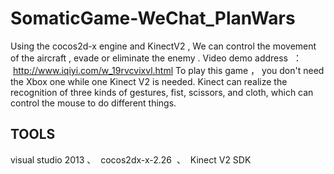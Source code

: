 # SomaticGame-WeChat_PlanWars
Using  the cocos2d-x engine and  KinectV2 , We can control the movement of  the aircraft , evade or eliminate the  enemy .
Video demo address  ：  http://www.iqiyi.com/w_19rvcvixvl.html
To play this game ， you don't need the Xbox one while one Kinect V2 is needed. Kinect can realize the recognition of three kinds of gestures, fist, scissors, and cloth, which can control the mouse to do different things.

## TOOLS
visual studio 2013 、  cocos2dx-x-2.26  、  Kinect V2 SDK  
